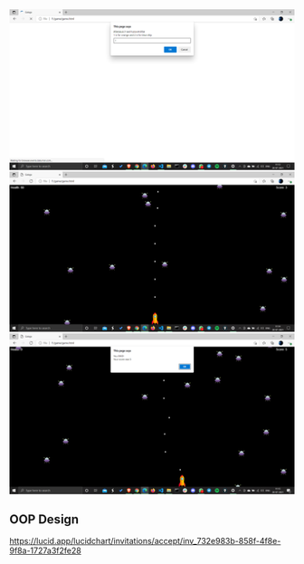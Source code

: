 <img src="https://raw.githubusercontent.com/Bala534/Galaga/main/Output%20Images/start.png" />
<img src="https://raw.githubusercontent.com/Bala534/Galaga/main/Output%20Images/game.png" />
<img src="https://raw.githubusercontent.com/Bala534/Galaga/main/Output%20Images/end.png" />

## OOP Design

https://lucid.app/lucidchart/invitations/accept/inv_732e983b-858f-4f8e-9f8a-1727a3f2fe28
